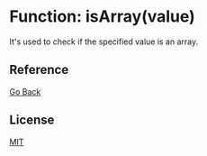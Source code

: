 # Function: isArray<T>(value)

It's used to check if the specified value is an array.

## Reference

[Go Back](../README.md#reference)

## License

[MIT](https://balmante.eti.br)
